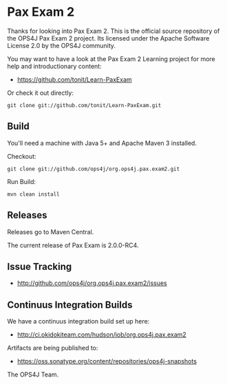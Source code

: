 Pax Exam 2
================================

Thanks for looking into Pax Exam 2.
This is the official source repository of the OPS4J Pax Exam 2 project.
Its licensed under the Apache Software License 2.0 by the OPS4J community.

You may want to have a look at the Pax Exam 2 Learning project for more help and introductionary content:

* <https://github.com/tonit/Learn-PaxExam>

Or check it out directly:

    git clone git://github.com/tonit/Learn-PaxExam.git


## Build

You'll need a machine with Java 5+ and Apache Maven 3 installed.

Checkout:

    git clone git://github.com/ops4j/org.ops4j.pax.exam2.git

Run Build:

    mvn clean install


## Releases

Releases go to Maven Central.

The current release of Pax Exam is 2.0.0-RC4.

## Issue Tracking

* <http://github.com/ops4j/org.ops4j.pax.exam2/issues>

## Continuus Integration Builds

We have a continuus integration build set up here:

* <http://ci.okidokiteam.com/hudson/job/org.ops4j.pax.exam2>

Artifacts are being published to:

* <https://oss.sonatype.org/content/repositories/ops4j-snapshots>


The OPS4J Team.
